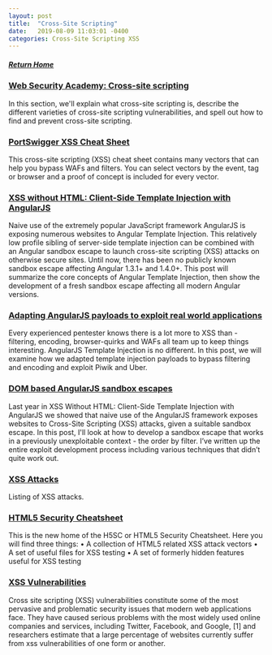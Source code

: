 ```yaml
---
layout: post
title:  "Cross-Site Scripting"
date:   2019-08-09 11:03:01 -0400
categories: Cross-Site Scripting XSS
---
```

##### [Return Home](https://thegetch.github.io/penetration/testing/resources/2019/08/09/Home/)

### [Web Security Academy: Cross-site scripting](https://portswigger.net/web-security/cross-site-scripting)

In this section, we'll explain what cross-site scripting is, describe the different varieties of cross-site scripting vulnerabilities, and spell out how to find and prevent cross-site scripting.

### [PortSwigger XSS Cheat Sheet](https://portswigger.net/web-security/cross-site-scripting/cheat-sheet)

This cross-site scripting (XSS) cheat sheet contains many vectors that can help you bypass WAFs and filters. You can select vectors by the event, tag or browser and a proof of concept is included for every vector. 

### [XSS without HTML: Client-Side Template Injection with AngularJS](https://portswigger.net/blog/xss-without-html-client-side-template-injection-with-angularjs)

Naive use of the extremely popular JavaScript framework AngularJS is exposing numerous websites to Angular Template Injection. This relatively low profile sibling of server-side template injection can be combined with an Angular sandbox escape to launch cross-site scripting (XSS) attacks on otherwise secure sites. Until now, there has been no publicly known sandbox escape affecting Angular 1.3.1+ and 1.4.0+. This post will summarize the core concepts of Angular Template Injection, then show the development of a fresh sandbox escape affecting all modern Angular versions.

### [Adapting AngularJS payloads to exploit real world applications](https://portswigger.net/blog/adapting-angularjs-payloads-to-exploit-real-world-applications)

Every experienced pentester knows there is a lot more to XSS than - filtering, encoding, browser-quirks and WAFs all team up to keep things interesting. AngularJS Template Injection is no different. In this post, we will examine how we adapted template injection payloads to bypass filtering and encoding and exploit Piwik and Uber.

### [DOM based AngularJS sandbox escapes](https://portswigger.net/blog/dom-based-angularjs-sandbox-escapes)

Last year in XSS Without HTML: Client-Side Template Injection with AngularJS we showed that naive use of the AngularJS framework exposes websites to Cross-Site Scripting (XSS) attacks, given a suitable sandbox escape. In this post, I'll look at how to develop a sandbox escape that works in a previously unexploitable context - the order by filter. I’ve written up the entire exploit development process including various techniques that didn’t quite work out.

### [XSS Attacks](http://htmlpurifier.org/live/smoketests/xssAttacks.php)

Listing of XSS attacks.

### [HTML5 Security Cheatsheet](https://github.com/cure53/H5SC)

This is the new home of the H5SC or HTML5 Security Cheatsheet. Here you will find three things:
	• A collection of HTML5 related XSS attack vectors
	• A set of useful files for XSS testing
	• A set of formerly hidden features useful for XSS testing

### [XSS Vulnerabilities](https://sites.google.com/site/xssvulnerabilities/xss)

Cross site scripting (XSS) vulnerabilities constitute some of the most pervasive and problematic security issues that modern web applications face. They have caused serious problems with the most widely used online companies and services, including Twitter, Facebook, and Google, [1] and researchers estimate that a large percentage of websites currently suffer from xss vulnerabilities of one form or another. 
